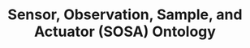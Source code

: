 ---
schema: default
title: 'Sensor, Observation, Sample, and Actuator (SOSA) Ontology'
notes: >-
  This ontology is based on the SSN Ontology by the W3C Semantic Sensor Networks
  Incubator Group (SSN-XG), together with considerations from the W3C/OGC
  Spatial Data on the Web Working Group.
organization: DataScientia Foundation
resources:
  - name: SOSA.UAN.owl
    url: >-
      http://git.knowdive.disi.unitn.it:8080/knowledge/LiveKnowledge/SREP/SOSA_schema/input/raw/master/SOSA.UAN.owl
    format: owl
    description: >-
      This ontology is based on the SSN Ontology by the W3C Semantic Sensor
      Networks Incubator Group (SSN-XG), together with considerations from the
      W3C/OGC Spatial Data on the Web Working Group.
    license: Creative Commons
    status: Unannotated
    byteSize: '37.987'
    issued: '2017-04-17'
    language: en
    modified: '17 December 2020, 01:42 (UTC+01:00)'
    OntologyEngineeringTool: Protégé
    ontologyLanguage: owl
    ontologySyntax: rdf
    example: Unknown
    ReferenceLKRepository: SREP
    referenceOntology: Unknown
    referenceDatasets: Unknown
distribution: sosa-owl
keyword: 'IoT, Environment'
publisher: W3C/OGC Spatial Data on the Web Working Group
category:
  - Upper-Level
versionNotes: Unknown
landingPage: 'http://www.w3.org/'
accessRigths: Public
creator: W3C/OGC Spatial Data on the Web Working Group
hasVersion: Unknown
isVersionOf: Unknown
issued: '2017-04-17'
modified: '17 December 2020, 01:42 (UTC+01:00)'
language: en
provenance: "(2017-04-21) Ghislain Atemezing: This ontology is based on the SSN Ontology by the W3C Semantic Sensor Networks Incubator Group (SSN-XG), together with considerations from the W3C/OGC Spatial Data on the Web Working Group
Provenance from: LOV"
page: 'http://www.w3.org/ns/sosa/'
wasGeneratedBy: Unknown
versionInfo: version  v2017-04-17
formalityLevel: Teleontology
OntologyEngineeringMethodology: Unknown
acronym: sosa
CompetencyQuestion: Unknown
preferredNamespacePrefix: sosa
toDoList: To completely annotate.
namespacesGenerated: Unknown
namespacesReused: Unknown
datasetLevel: Knowledge Level(L3-4)
spatialExtent: Unknown
temporalExtent: Unknown
datLicense: Creative Commons
DatOwner: Unknown
DatPublicationTimeStamp: Unknown
---